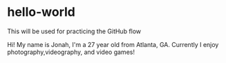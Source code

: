 # hello-world
This will be used for practicing the GitHub flow


Hi! My name is Jonah, I'm a 27 year old from Atlanta, GA. Currently I enjoy photography,videography, and video games!
